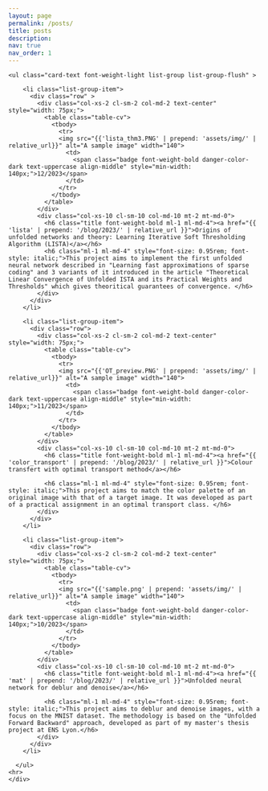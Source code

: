 ```yaml
---
layout: page
permalink: /posts/
title: posts
description: 
nav: true
nav_order: 1
---
```


<!-- _pages/publications.md -->
<div class="publications">

    <ul class="card-text font-weight-light list-group list-group-flush" >

        <li class="list-group-item">
          <div class="row" >
            <div class="col-xs-2 cl-sm-2 col-md-2 text-center" style="width: 75px;">
              <table class="table-cv">
                <tbody>
                  <tr>
                  <img src="{{'lista_thm3.PNG' | prepend: 'assets/img/' | relative_url}}" alt="A sample image" width="140">
                    <td>
                      <span class="badge font-weight-bold danger-color-dark text-uppercase align-middle" style="min-width: 140px;">12/2023</span>
                    </td>
                  </tr>
                </tbody>
              </table>
            </div>
            <div class="col-xs-10 cl-sm-10 col-md-10 mt-2 mt-md-0">
              <h6 class="title font-weight-bold ml-1 ml-md-4"><a href="{{ 'lista' | prepend: '/blog/2023/' | relative_url }}">Origins of unfolded networks and theory: Learning Iterative Soft Thresholding Algorithm (LISTA)</a></h6>
              <h6 class="ml-1 ml-md-4" style="font-size: 0.95rem; font-style: italic;">This project aims to implement the first unfolded neural network described in "Learning fast approximations of sparse coding" and 3 variants of it introduced in the article "Theoretical Linear Convergence of Unfolded ISTA and its Practical Weights and Thresholds" which gives theoritical guarantees of convergence. </h6>
            </div>
          </div>
        </li>

        <li class="list-group-item">
          <div class="row">
            <div class="col-xs-2 cl-sm-2 col-md-2 text-center" style="width: 75px;">
              <table class="table-cv">
                <tbody>
                  <tr>
                  <img src="{{'OT_preview.PNG' | prepend: 'assets/img/' | relative_url}}" alt="A sample image" width="140">
                    <td>
                      <span class="badge font-weight-bold danger-color-dark text-uppercase align-middle" style="min-width: 140px;">11/2023</span>
                    </td>
                  </tr>
                </tbody>
              </table>
            </div>
            <div class="col-xs-10 cl-sm-10 col-md-10 mt-2 mt-md-0">
              <h6 class="title font-weight-bold ml-1 ml-md-4"><a href="{{ 'color_transport' | prepend: '/blog/2023/' | relative_url }}">Colour transfert with optimal transport method</a></h6>
              
              <h6 class="ml-1 ml-md-4" style="font-size: 0.95rem; font-style: italic;">This project aims to match the color palette of an original image with that of a target image. It was developed as part of a practical assignment in an optimal transport class. </h6>
            </div>
          </div>
        </li>

        <li class="list-group-item">
          <div class="row">
            <div class="col-xs-2 cl-sm-2 col-md-2 text-center" style="width: 75px;">
              <table class="table-cv">
                <tbody>
                  <tr>
                  <img src="{{'sample.png' | prepend: 'assets/img/' | relative_url}}" alt="A sample image" width="140">
                    <td>
                      <span class="badge font-weight-bold danger-color-dark text-uppercase align-middle" style="min-width: 140px;">10/2023</span>
                    </td>
                  </tr>
                </tbody>
              </table>
            </div>
            <div class="col-xs-10 cl-sm-10 col-md-10 mt-2 mt-md-0">
              <h6 class="title font-weight-bold ml-1 ml-md-4"><a href="{{ 'mat' | prepend: '/blog/2023/' | relative_url }}">Unfolded neural network for deblur and denoise</a></h6>

              <h6 class="ml-1 ml-md-4" style="font-size: 0.95rem; font-style: italic;">This project aims to deblur and denoise images, with a focus on the MNIST dataset. The methodology is based on the "Unfolded Forward Backward" approach, developed as part of my master's thesis project at ENS Lyon.</h6>
            </div>
          </div>
        </li>

      </ul>
    <hr>
    </div>